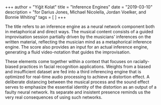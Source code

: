 +++
author = "Yiğit Kolat"
title = "Inference Engines"
date = "2019-03-10"
description = "for Darius Jones, Michael Nicolella, Jordan Voelker, and Bonnie Whiting"
tags = [
]
+++

The title refers to an inference engine as a neural network component both in metaphorical and direct ways. The musical content consists of a guided improvisation session partially driven by the musicians’ inferences on the written material, reflecting the musician mind as a metaphorical inference engine. The score also provides an input for an actual inference engine, generating a fluid video-notation that guides the improvisation.

These elements come together within a context that focuses on racially-biased practices in facial recognition applications. Weights from a biased and insufficient dataset are fed into a third inferencing engine that is optimized for real-time audio processing to achieve a distortion effect. A deliberate distancing between the musical process and the sound effect serves to emphasize the essential identity of the distortion as an output of a faulty neural network. Its separate and insistent presence reminds us the very real consequences of using such networks.